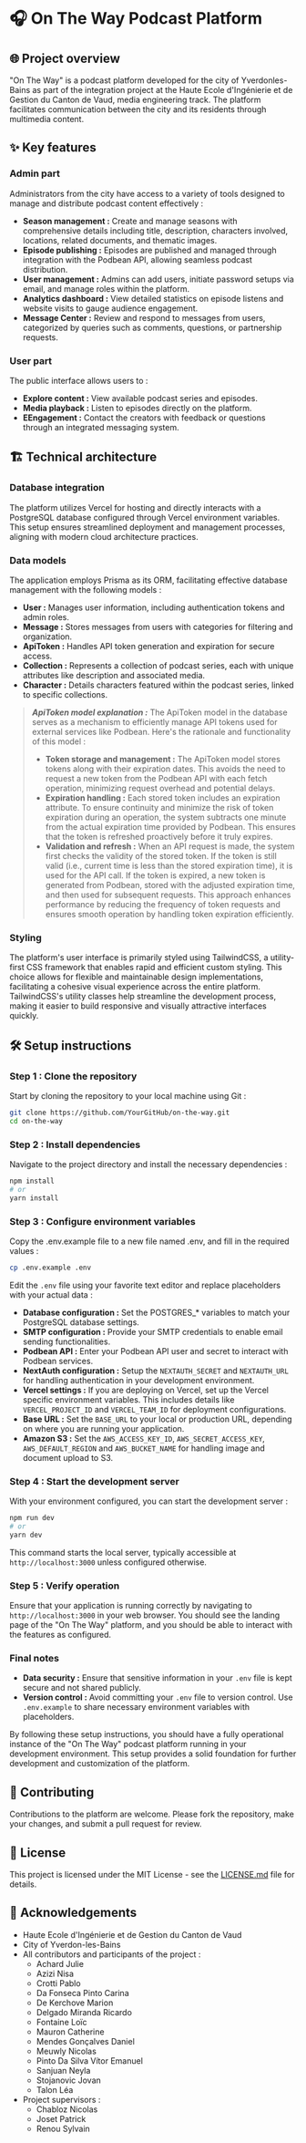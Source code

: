 # 🎧 On The Way Podcast Platform 

## 🌐 Project overview 
"On The Way" is a podcast platform developed for the city of Yverdonles-Bains as part of the integration project at the Haute Ecole d'Ingénierie et de Gestion du Canton de Vaud, media engineering track. The platform facilitates communication between the city and its residents through multimedia content.

## ✨ Key features 

### Admin part
Administrators from the city have access to a variety of tools designed to manage and distribute podcast content effectively :
- **Season management :** Create and manage seasons with comprehensive details including title, description, characters involved, locations, related documents, and thematic images.
- **Episode publishing :** Episodes are published and managed through integration with the Podbean API, allowing seamless podcast distribution.
- **User management :** Admins can add users, initiate password setups via email, and manage roles within the platform.
- **Analytics dashboard :** View detailed statistics on episode listens and website visits to gauge audience engagement.
- **Message Center :** Review and respond to messages from users, categorized by queries such as comments, questions, or partnership requests.

### User part
The public interface allows users to :
- **Explore content :** View available podcast series and episodes.
- **Media playback :** Listen to episodes directly on the platform.
- **EEngagement :** Contact the creators with feedback or questions through an integrated messaging system.

## 🏗️ Technical architecture 

### Database integration
The platform utilizes Vercel for hosting and directly interacts with a PostgreSQL database configured through Vercel environment variables. This setup ensures streamlined deployment and management processes, aligning with modern cloud architecture practices.

### Data models
The application employs Prisma as its ORM, facilitating effective database management with the following models :
- **User :** Manages user information, including authentication tokens and admin roles.
- **Message :** Stores messages from users with categories for filtering and organization.
- **ApiToken :** Handles API token generation and expiration for secure access.
- **Collection :** Represents a collection of podcast series, each with unique attributes like description and associated media.
- **Character :** Details characters featured within the podcast series, linked to specific collections.


> **_ApiToken model explanation :_** 
> The ApiToken model in the database serves as a mechanism to efficiently manage API tokens used for external services like Podbean. Here's the rationale and functionality of this model :
> - **Token storage and management :** The ApiToken model stores tokens along with their expiration dates. This avoids the need to request a new token from the Podbean API with each fetch operation, minimizing request overhead and potential delays.
> - **Expiration handling :** Each stored token includes an expiration attribute. To ensure continuity and minimize the risk of token expiration during an operation, the system subtracts one minute from the actual expiration time provided by Podbean. This ensures that the token is refreshed proactively before it truly expires.
> - **Validation and refresh :** When an API request is made, the system first checks the validity of the stored token. If the token is still valid (i.e., current time is less than the stored expiration time), it is used for the API call. If the token is expired, a new token is generated from Podbean, stored with the adjusted expiration time, and then used for subsequent requests.
> This approach enhances performance by reducing the frequency of token requests and ensures smooth operation by handling token expiration efficiently.

### Styling 
The platform's user interface is primarily styled using TailwindCSS, a utility-first CSS framework that enables rapid and efficient custom styling. This choice allows for flexible and maintainable design implementations, facilitating a cohesive visual experience across the entire platform. TailwindCSS's utility classes help streamline the development process, making it easier to build responsive and visually attractive interfaces quickly.

## 🛠️ Setup instructions 
### Step 1 : Clone the repository
Start by cloning the repository to your local machine using Git :

```bash
git clone https://github.com/YourGitHub/on-the-way.git
cd on-the-way
```

### Step 2 : Install dependencies
Navigate to the project directory and install the necessary dependencies :
```bash
npm install
# or
yarn install
```

### Step 3 : Configure environment variables
Copy the .env.example file to a new file named .env, and fill in the required values :
```bash
cp .env.example .env
```

Edit the `.env` file using your favorite text editor and replace placeholders with your actual data :

- **Database configuration :** Set the POSTGRES_* variables to match your PostgreSQL database settings.
- **SMTP configuration :** Provide your SMTP credentials to enable email sending functionalities.
- **Podbean API :** Enter your Podbean API user and secret to interact with Podbean services.
- **NextAuth configuration :** Setup the `NEXTAUTH_SECRET` and `NEXTAUTH_URL` for handling authentication in your development environment.
- **Vercel settings :** If you are deploying on Vercel, set up the Vercel specific environment variables. This includes details like `VERCEL_PROJECT_ID` and `VERCEL_TEAM_ID` for deployment configurations.
- **Base URL :** Set the `BASE_URL` to your local or production URL, depending on where you are running your application.
- **Amazon S3 :** Set the `AWS_ACCESS_KEY_ID`, `AWS_SECRET_ACCESS_KEY`, `AWS_DEFAULT_REGION` and `AWS_BUCKET_NAME` for handling image and document upload to S3.

### Step 4 : Start the development server
With your environment configured, you can start the development server :
```bash
npm run dev
# or
yarn dev
```

This command starts the local server, typically accessible at `http://localhost:3000` unless configured otherwise.

### Step 5 : Verify operation
Ensure that your application is running correctly by navigating to `http://localhost:3000` in your web browser. You should see the landing page of the "On The Way" platform, and you should be able to interact with the features as configured.

### Final notes
- **Data security :** Ensure that sensitive information in your `.env` file is kept secure and not shared publicly.
- **Version control :** Avoid committing your `.env` file to version control. Use `.env.example` to share necessary environment variables with placeholders.

By following these setup instructions, you should have a fully operational instance of the "On The Way" podcast platform running in your development environment. This setup provides a solid foundation for further development and customization of the platform.

## 🤝 Contributing 
Contributions to the platform are welcome. Please fork the repository, make your changes, and submit a pull request for review.

## 📄 License 
This project is licensed under the MIT License - see the [LICENSE.md](LICENSE) file for details.

## 🙏 Acknowledgements 
- Haute Ecole d'Ingénierie et de Gestion du Canton de Vaud
- City of Yverdon-les-Bains
- All contributors and participants of the project :
  - Achard Julie
  - Azizi Nisa
  - Crotti Pablo
  - Da Fonseca Pinto Carina
  - De Kerchove Marion
  - Delgado Miranda Ricardo
  - Fontaine Loïc
  - Mauron Catherine
  - Mendes Gonçalves Daniel
  - Meuwly Nicolas
  - Pinto Da Silva Vítor Emanuel
  - Sanjuan Neyla
  - Stojanovic Jovan
  - Talon Léa
- Project supervisors :
  - Chabloz Nicolas
  - Joset Patrick
  - Renou Sylvain
